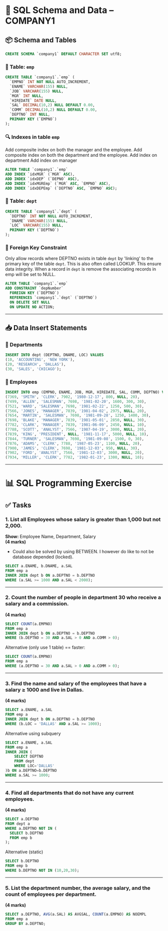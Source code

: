 # 📁 SQL Schema and Data – COMPANY1

## 📦 Schema and Tables

```sql
CREATE SCHEMA `company1` DEFAULT CHARACTER SET utf8;
```

### 🧾 Table: `emp`

```sql
CREATE TABLE `company1`.`emp` (
  `EMPNO` INT NOT NULL AUTO_INCREMENT,
  `ENAME` VARCHAR(155) NULL,
  `JOB` VARCHAR(155) NULL,
  `MGR` INT NULL,
  `HIREDATE` DATE NULL,
  `SAL` DECIMAL(10,2) NULL DEFAULT 0.00,
  `COMM` DECIMAL(10,2) NULL DEFAULT 0.00,
  `DEPTNO` INT NULL,
  PRIMARY KEY (`EMPNO`)
);
```

### 🔍 Indexes in table `emp`
Add composite index on both the manager and the employee.
Add composite index on both the department and the employee.
Add index on department
Add index on manager

```sql
ALTER TABLE `company1`.`emp`
ADD INDEX `idxMGR` (`MGR` ASC),
ADD INDEX `idxDEP` (`DEPNO` ASC),
ADD INDEX `idxMGREmp` (`MGR` ASC, `EMPNO` ASC),
ADD INDEX `idxDEPEmp` (`DEPTNO` ASC, `EMPNO` ASC);
```

### 🧾 Table: `dept`

```sql
CREATE TABLE `company1`.`dept` (
  `DEPTNO` INT NOT NULL AUTO_INCREMENT,
  `DNAME` VARCHAR(155) NULL,
  `LOC` VARCHAR(155) NULL,
  PRIMARY KEY (`DEPTNO`)
);
```

### 🔗 Foreign Key Constraint
Only allow records where DEPTNO exists in table `dept` by 'linking' to the primary key of the table `dept`.
This is also often called LOOKUP.
This ensure data integrity. When a record in `dept` is remove the associating records in emp will be set to NULL.

```sql
ALTER TABLE `company1`.`emp` 
ADD CONSTRAINT `depNumber`
  FOREIGN KEY (`DEPTNO`)
  REFERENCES `company1`.`dept` (`DEPTNO`)
  ON DELETE SET NULL
  ON UPDATE NO ACTION;
```
---

## 📥 Data Insert Statements

### 🔹 Departments

```sql
INSERT INTO dept (DEPTNO, DNAME, LOC) VALUES
(10, 'ACCOUNTING', 'NEW YORK'),
(20, 'RESEARCH', 'DALLAS'),
(30, 'SALES', 'CHICAGO');
```

### 🔹 Employees

```sql
INSERT INTO emp (EMPNO, ENAME, JOB, MGR, HIREDATE, SAL, COMM, DEPTNO) VALUES
(7369, 'SMITH', 'CLERK', 7902, '1980-12-17', 800, NULL, 20),
(7499, 'ALLEN', 'SALESMAN', 7698, '1981-02-20', 1600, 300, 30),
(7521, 'WARD', 'SALESMAN', 7698, '1981-02-22', 1250, 500, 30),
(7566, 'JONES', 'MANAGER', 7839, '1981-04-02', 2975, NULL, 20),
(7654, 'MARTIN', 'SALESMAN', 7698, '1981-09-28', 1250, 1400, 30),
(7698, 'BLAKE', 'MANAGER', 7839, '1981-05-01', 2850, NULL, 30),
(7782, 'CLARK', 'MANAGER', 7839, '1981-06-09', 2450, NULL, 10),
(7788, 'SCOTT', 'ANALYST', 7566, '1987-04-19', 3000, NULL, 20),
(7839, 'KING', 'PRESIDENT', NULL, '1981-11-17', 5000, NULL, 10),
(7844, 'TURNER', 'SALESMAN', 7698, '1981-09-08', 1500, 0, 30),
(7876, 'ADAMS', 'CLERK', 7788, '1987-05-23', 1100, NULL, 20),
(7900, 'JAMES', 'CLERK', 7698, '1981-12-03', 950, NULL, 30),
(7902, 'FORD', 'ANALYST', 7566, '1981-12-03', 3000, NULL, 20),
(7934, 'MILLER', 'CLERK', 7782, '1982-01-23', 1300, NULL, 10);
```
---

# 📊 SQL Programming Exercise

## ✅ Tasks

### 1. List all Employees whose salary is greater than 1,000 but not 2,000.
**Show:** Employee Name, Department, Salary  
**(4 marks)**
- Could also be solved by using BETWEEN. I however do like to not be database depended (locked).
```sql
SELECT a.ENAME, b.DNAME, a.SAL
FROM emp a
INNER JOIN dept b ON a.DEPTNO = b.DEPTNO
WHERE (a.SAL >= 1000 AND a.SAL < 2000);
```

---

### 2. Count the number of people in department 30 who receive a salary and a commission.
**(4 marks)**

```sql
SELECT COUNT(a.EMPNO)
FROM emp a
INNER JOIN dept b ON a.DEPTNO = b.DEPTNO
WHERE (b.DEPTNO = 30 AND a.SAL > 0 AND a.COMM > 0);
```
Alternative (only use 1 table) == faster:
```sql
SELECT COUNT(a.EMPNO)
FROM emp a
WHERE (a.DEPTNO = 30 AND a.SAL > 0 AND a.COMM > 0);
```
---

### 3. Find the name and salary of the employees that have a salary ≥ 1000 and live in Dallas.
**(4 marks)**

```sql
SELECT a.ENAME, a.SAL
FROM emp a
INNER JOIN dept b ON a.DEPTNO = b.DEPTNO
WHERE (b.LOC = 'DALLAS' AND a.SAL >= 1000);
```

Alternative using subquery
```sql
SELECT a.ENAME, a.SAL
FROM emp a
INNER JOIN (
    SELECT DEPTNO
    FROM dept
    WHERE LOC='DALLAS'
)b ON a.DEPTNO=b.DEPTNO
WHERE a.SAL >= 1000;
```
---

### 4. Find all departments that do not have any current employees.
**(4 marks)**

```sql
SELECT a.DEPTNO
FROM dept a
WHERE a.DEPTNO NOT IN (
  SELECT b.DEPTNO
  FROM emp b
);
```
Alternative (static)
```sql
SELECT b.DEPTNO
FROM emp b
WHERE b.DEPTNO NOT IN (10,20,30);
```

---

### 5. List the department number, the average salary, and the count of employees per department.
**(4 marks)**

```sql
SELECT a.DEPTNO, AVG(a.SAL) AS AVGSAL, COUNT(a.EMPNO) AS NOEMPL
FROM emp a
GROUP BY a.DEPTNO;
```